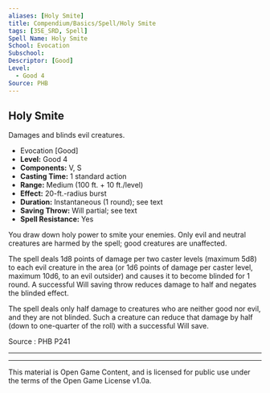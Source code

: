 ```yaml
---
aliases: [Holy Smite]
title: Compendium/Basics/Spell/Holy Smite
tags: [35E_SRD, Spell]
Spell Name: Holy Smite
School: Evocation
Subschool: 
Descriptor: [Good]
Level:
  - Good 4
Source: PHB
---
```



## Holy Smite

Damages and blinds evil creatures.

*   Evocation [Good]
*   **Level:** Good 4
*   **Components:** V, S
*   **Casting Time:** 1 standard action
*   **Range:** Medium (100 ft. + 10 ft./level)
*   **Effect:** 20-ft.-radius burst
*   **Duration:** Instantaneous (1 round); see text
*   **Saving Throw:** Will partial; see text
*   **Spell Resistance:** Yes

<p>You draw down holy power to smite your enemies. Only evil and neutral creatures are harmed by the spell; good creatures are unaffected.</p><p>The spell deals 1d8 points of damage per two caster levels (maximum 5d8) to each evil creature in the area (or 1d6 points of damage per caster level, maximum 10d6, to an evil outsider) and causes it to become blinded for 1 round. A successful Will saving throw reduces damage to half and negates the blinded effect.</p><p>The spell deals only half damage to creatures who are neither good nor evil, and they are not blinded. Such a creature can reduce that damage by half (down to one-quarter of the roll) with a successful Will save.</p>

Source : PHB P241

---

---

This material is Open Game Content, and is licensed for public use under
the terms of the Open Game License v1.0a.
